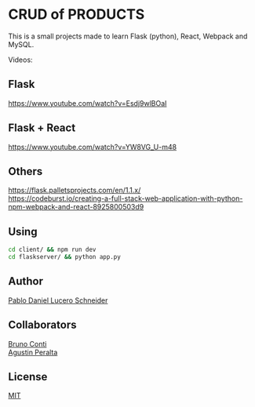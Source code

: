# CRUD of PRODUCTS
This is a small projects made to learn Flask (python), React, Webpack and MySQL. 

Videos:

## Flask 
https://www.youtube.com/watch?v=Esdj9wlBOaI

## Flask + React
https://www.youtube.com/watch?v=YW8VG_U-m48

## Others
https://flask.palletsprojects.com/en/1.1.x/  </br>
https://codeburst.io/creating-a-full-stack-web-application-with-python-npm-webpack-and-react-8925800503d9

## Using
```bash
cd client/ && npm run dev
cd flaskserver/ && python app.py 
```

## Author
[Pablo Daniel Lucero Schneider](https://github.com/ingpabloluceroschneider)

## Collaborators
[Bruno Conti](https://github.com/BrunoConti10) </br>
[Agustin Peralta](https://github.com/agustinperalta)


## License
[MIT](https://choosealicense.com/licenses/mit/)
